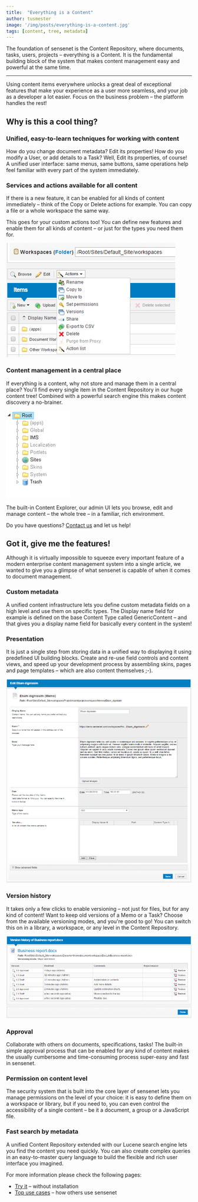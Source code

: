 ```yaml
---
title:  "Everything is a Content"
author: tusmester
image: '/img/posts/everything-is-a-content.jpg'
tags: [content, tree, metadata]
---
```


The foundation of sensenet is the Content Repository, where documents, tasks, users, projects – everything is a Content. It is the fundamental building block of the system that makes content management easy and powerful at the same time.

---

Using content items everywhere unlocks a great deal of exceptional features that make your experience as a user more seamless, and your job as a developer a lot easier. Focus on the business problem – the platform handles the rest!

## Why is this a cool thing?

### Unified, easy-to-learn techniques for working with content
How do you change document metadata? Edit its properties! How do you modify a User, or add details to a Task? Well, Edit its properties, of course! A unified user interface: same menus, same buttons, same operations help feel familiar with every part of the system immediately.

### Services and actions available for all content
If there is a new feature, it can be enabled for all kinds of content immediately – think of the Copy or Delete actions for example. You can copy a file or a whole workspace the same way.

This goes for your custom actions too! You can define new features and enable them for all kinds of content – or just for the types you need them for.

![Content actions](/img/posts/content-actions.png "Content actions")
 
### Content management in a central place
If everything is a content, why not store and manage them in a central place? You'll find every single item in the Content Repository in our huge content tree! Combined with a powerful search engine this makes content discovery a no-brainer.

![Content tree](/img/posts/content-tree.png "Content tree")
 
The built-in Content Explorer, our admin UI lets you browse, edit and manage content – the whole tree – in a familiar, rich environment.

Do you have questions? [Contact us](http://community.sensenet.com/contact]) and let us help! 

## Got it, give me the features!

Although it is virtually impossible to squeeze every important feature of a modern enterprise content management system into a single article, we wanted to give you a glimpse of what sensenet is capable of when it comes to document management.

### Custom metadata
A unified content infrastructure lets you define custom metadata fields on a high level and use them on specific types. The Display name field for example is defined on the base Content Type called GenericContent – and that gives you a display name field for basically every content in the system!

### Presentation
It is just a single step from storing data in a unified way to displaying it using predefined UI building blocks. Create and re-use field controls and content views, and speed up your development process by assembling skins, pages and page templates – which are also content themselves ;-).
 
![Content view](/img/posts/content-view.png "Content view")

### Version history
It takes only a few clicks to enable versioning – not just for files, but for any kind of content! Want to keep old versions of a Memo or a Task? Choose from the available versioning modes, and you're good to go! You can switch this on in a library, a workspace, or any level in the Content Repository.

![Content versions](/img/posts/content-versions.png "Content versions")
 
### Approval
Collaborate with others on documents, specifications, tasks! The built-in simple approval process that can be enabled for any kind of content makes the usually cumbersome and time-consuming process super-easy and fast in sensenet.

### Permission on content level
The security system that is built into the core layer of sensenet lets you manage permissions on the level of your choice: it is easy to define them on a workspace or library, but if you need to, you can even control the accessibility of a single content – be it a document, a group or a JavaScript file.

### Fast search by metadata
A unified Content Repository extended with our Lucene search engine lets you find the content you need quickly. You can also create complex queries in an easy-to-master query language to build the flexible and rich user interface you imagined.

For more information please check the following pages:

- [Try it](https://www.sensenet.com/try-it) – without installation
- [Top use cases](https://www.sensenet.com/for-customers/use-cases) – how others use sensenet